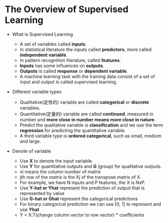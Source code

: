# The Overview of Supervised Learning


* What is Supervised Learning
	* A set of variables called **inputs**.
	* In statistical literature the inputs called **predictors**, more called **independent variable**.
	* In pattern recognition literature, called **features**.
	* **Inputs** has some influences on **outputs**.
	* **Outputs** is called **response** or **dependent variable**.
	* A machine learning task with the training data consist of a set of input and output is called supervised learning.
	
* Different variable types
	* Qualitative(定性的) variable are called **categorical** or **discrete** variables.
	* Quantitative(定量的) variable are called **continued**, measured in number and **more close in number means more close in nature**.
	* Predict the qualitative variable is __classification__ and we use the term __regression__ for predicting the quantitative variable.
	* A third variable type is __ordered categorical__, such as small, medium and large.
	
* Denote of variable
	* Use __X__ to denote the input variable.
	* Use __Y__ for quantitative outputs and __G__ (group) for qualitative outputs.
	* xi means the column number of matrix
	* jth row of the matrix is the Xj of the transpose matrix of X.
	* For example, we have N inputs and P features, the X is NxP.
	* Use __Y-hat or Yhat__ represent the prediction of output that is represented by value
	* Use __G-hat or Ghat__ represent the categorical predictions
	* For binary categorical prediction we can use [0, 1] to represent and use __Yhat__
	* Y = X.T(change column vector to row vector) * coefficients 
